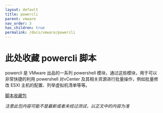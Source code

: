 ```yaml
---
layout: default
title: powercli
parent: vmware
nav_order: 3
has_children: true
permalink: /docs/vmware/powercli
---
```


# 此处收藏 powercli 脚本

powercli 是 VMware 出品的一系列 powershell 模块，通过这些模块，用于可以非常快捷的利用 powershell 对vCenter 及其相关资源进行批量操作，例如批量修改 ESXI 主机的配置、列举虚拟机清单等等。



[脚本收藏包](https://wiki.halfcoffee.com/docs/powerclipack.zip)

*注意此包内容可能不是最新或者未经过测试，以正文中的内容为准*

